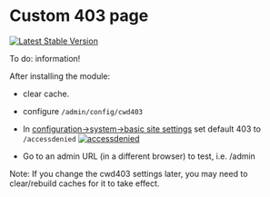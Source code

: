 # Custom 403 page

[![Latest Stable Version](https://img.shields.io/packagist/v/cubear/cwd_custom403.svg?style=flat-square)](https://packagist.org/packages/cubear/cwd_custom403)

To do: information!

After installing the module:

* clear cache.

* configure `/admin/config/cwd403`

* In [configuration->system->basic site settings](`/admin/config/system/site-information`)  set default 403 to `/accessdenied` <a href="https://ibb.co/4TQsWft"><img src="https://i.ibb.co/Kq1N6Gh/accessdenied.png" alt="accessdenied" border="0"></a>

* Go to an admin URL (in a different browser) to test, i.e. /admin

Note: If you change the cwd403 settings later, you may need to clear/rebuild caches for it to take effect.
